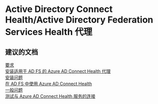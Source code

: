 <properties
    pageTitle="Active Directory Connect Health/Active Directory Federation Services Health 代理"
    description="Active Directory Connect Health/Active Directory Federation Services Health 代理"
    service="microsoft.activedirectory"
    resource="activedirectory"
    authors="aashu"
    displayOrder=""
    selfHelpType="generic"
    supportTopicIds="32462543"
    resourceTags=""
    productPesIds="14785"
    cloudEnvironments="public"
/>


# Active Directory Connect Health/Active Directory Federation Services Health 代理


## **建议的文档**
[要求](https://azure.microsoft.com/documentation/articles/active-directory-aadconnect-health-agent-install/#Requirements)<br>
[安装适用于 AD FS 的 Azure AD Connect Health 代理](https://azure.microsoft.com/documentation/articles/active-directory-aadconnect-health-agent-install/#installing-the-azure-ad-connect-health-agent-for-ad-fs)<br>
[安装问题](https://azure.microsoft.com/documentation/articles/active-directory-aadconnect-health-faq/#installation-questions)<br>
[在 AD FS 中使用 Azure AD Connect Health](https://azure.microsoft.com/documentation/articles/active-directory-aadconnect-health-adfs/)<br>
[一般问题](https://azure.microsoft.com/documentation/articles/active-directory-aadconnect-health-faq/#general-questions)<br>
[测试与 Azure AD Connect Health 服务的连接](https://azure.microsoft.com/documentation/articles/active-directory-aadconnect-health-agent-install/#test-connectivity-to-azure-ad-connect-health-service)



<!--HONumber=Jul16_HO4-->


